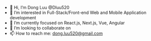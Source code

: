 - 👋 Hi, I’m Dong Luu @Dluu520
- 👀 I’m interested in Full-Stack/Front-end Web and Mobile Application development 
- 🌱 I’m currently focused on React.js, Next.js, Vue, Angular
- 💞️ I’m looking to collaborate on 
- 📫 How to reach me: dong.luu520@gmail.com

<!---
Dluu520/Dluu520 is a ✨ special ✨ repository because its `README.md` (this file) appears on your GitHub profile.
You can click the Preview link to take a look at your changes.
--->

